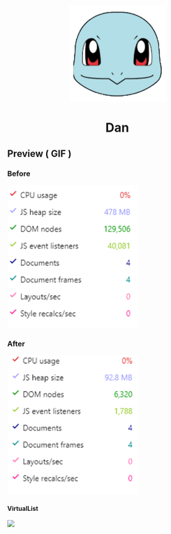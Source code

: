 
<p align="center">
    <img width="220" src="https://raw.githubusercontent.com/Dannyolly/Dan/master/home.png">
</p>

<h1 align="center">
    Dan
</h1>

#### 


##  Preview ( GIF )

### Before
<img
width="300"
src="https://github.com/Dannyolly/Virtualist-vue3/blob/master/png/2.png?raw=true">


### After
<img
width="300"
src="https://github.com/Dannyolly/Virtualist-vue3/blob/master/png/1.png?raw=true">


#### VirtualList
<img width="400" src="https://github.com/Dannyolly/dan-vue/blob/master/gif/meeting_02.gif?raw=true" >





